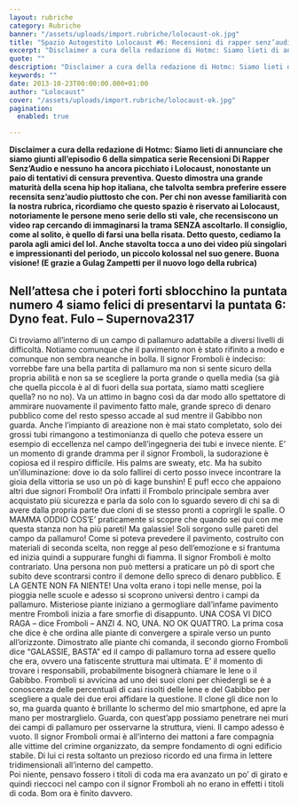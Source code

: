 ```yaml
---
layout: rubriche
category: Rubriche
banner: "/assets/uploads/import.rubriche/lolocaust-ok.jpg"
title: "Spazio Autogestito Lolocaust #6: Recensioni di rapper senz’audio"
excerpt: "Disclaimer a cura della redazione di Hotmc: Siamo lieti di annunciare che siamo giunti all’episodio 6 della simpatica serie Recensioni Di Rapper Senz’Audio e nessuno ha ancora picchiato i Lolocaust, nonostante un paio di tentativi di censura preventiva. Questo dimostra una grande maturità della scena hip hop italiana, che talvolta sembra preferire essere recensita senz’audio [&hellip"
quote: ""
description: "Disclaimer a cura della redazione di Hotmc: Siamo lieti di annunciare che siamo giunti all’episodio 6 della simpatica serie Recensioni Di Rapper Senz’Audio e nessuno ha ancora picchiato i Lolocaust, nonostante un paio di tentativi di censura preventiva. Questo dimostra una grande maturità della scena hip hop italiana, che talvolta sembra preferire essere recensita senz’audio [&hellip"
keywords: ""
date: 2013-10-23T00:00:00.000+01:00
author: "Lolocaust"
cover: "/assets/uploads/import.rubriche/lolocaust-ok.jpg"
pagination:
  enabled: true

---
```


**Disclaimer a cura della redazione di Hotmc: Siamo lieti di annunciare che siamo giunti all’episodio 6 della simpatica serie Recensioni Di Rapper Senz’Audio e nessuno ha ancora picchiato i Lolocaust, nonostante un paio di tentativi di censura preventiva. Questo dimostra una grande maturità della scena hip hop italiana, che talvolta sembra preferire essere recensita senz’audio piuttosto che con. Per chi non avesse familiarità con la nostra rubrica, ricordiamo che questo spazio è riservato ai Lolocaust, notoriamente le persone meno serie dello sti** **vale, che recensiscono un video rap cercando di immaginarsi la trama SENZA ascoltarlo. Il consiglio, come al solito, è quello di farsi una bella risata. Detto questo, cediamo la parola agli amici del lol. Anche stavolta tocca a uno dei video più singolari e impressionanti del periodo, un piccolo kolossal nel suo genere. Buona visione! (E grazie a Gulag Zampetti per il nuovo logo della rubrica)**

## **Nell’attesa che i poteri forti sblocchino la puntata numero 4 siamo felici di presentarvi la puntata 6: Dyno feat. Fulo – Supernova2317**

Ci troviamo all’interno di un campo di pallamuro adattabile a diversi livelli di difficoltà. Notiamo comunque che il pavimento non è stato rifinito a modo e comunque non sembra neanche in bolla. Il signor Fromboli è indeciso: vorrebbe fare una bella partita di pallamuro ma non si sente sicuro della propria abilità e non sa se scegliere la porta grande o quella media (sa già che quella piccola è al di fuori della sua portata, siamo matti scegliere quella? no no no). Va un attimo in bagno così da dar modo allo spettatore di ammirare nuovamente il pavimento fatto male, grande spreco di denaro pubblico come del resto spesso accade al sud mentre il Gabibbo non guarda. Anche l’impianto di areazione non è mai stato completato, solo dei grossi tubi rimangono a testimonianza di quello che poteva essere un esempio di eccellenza nel campo dell’ingegneria dei tubi e invece niente. E’ un momento di grande dramma per il signor Fromboli, la sudorazione è copiosa ed il respiro difficile. His palms are sweaty, etc. Ma ha subito un’illuminazione: dove io da solo fallirei di certo posso invece incontrare la gioia della vittoria se uso un pò di kage bunshin! E puf! ecco che appaiono altri due signori Fromboli! Ora infatti il Frombolo principale sembra aver acquistato più sicurezza e parla da solo con lo sguardo severo di chi sa di avere dalla propria parte due cloni di se stesso pronti a coprirgli le spalle. O MAMMA ODDIO COS’E’ praticamente si scopre che quando sei qui con me questa stanza non ha più pareti! Ma galassie! Soli sorgono sulle pareti del campo da pallamuro! Come si poteva prevedere il pavimento, costruito con materiali di seconda scelta, non regge al peso dell’emozione e si frantuma ed inizia quindi a suppurare funghi di fiamma. Il signor Fromboli è molto contrariato. Una persona non può mettersi a praticare un pò di sport che subito deve scontrarsi contro il demone dello spreco di denaro pubblico. E LA GENTE NON FA NIENTE! Una volta erano i topi nelle mense, poi la pioggia nelle scuole e adesso si scoprono universi dentro i campi da pallamuro. Misteriose piante iniziano a germogliare dall’infame pavimento mentre Fromboli inizia a fare smorfie di disappunto. UNA COSA VI DICO RAGA – dice Fromboli – ANZI 4\. NO, UNA. NO OK QUATTRO. La prima cosa che dice è che ordina alle piante di convergere a spirale verso un punto all’orizzonte. Dimostrato alle piante chi comanda, il secondo giorno Fromboli dice “GALASSIE, BASTA” ed il campo di pallamuro torna ad essere quello che era, ovvero una fatiscente struttura mai ultimata. E’ il momento di trovare i responsabili, probabilmente bisognerà chiamare le Iene o il Gabibbo. Fromboli si avvicina ad uno dei suoi cloni per chiedergli se è a conoscenza delle percentuali di casi risolti delle Iene e del Gabibbo per scegliere a quale dei due eroi affidare la questione. Il clone gli dice non lo so, ma guarda quanto è brillante lo schermo del mio smartphone, ed apre la mano per mostrarglielo. Guarda, con quest’app possiamo penetrare nei muri dei campi di pallamuro per osservarne la struttura, vieni. Il campo adesso è vuoto. Il signor Fromboli ormai è all’interno dei mattoni a fare compagnia alle vittime del crimine organizzato, da sempre fondamento di ogni edificio stabile. Di lui ci resta soltanto un prezioso ricordo ed una firma in lettere tridimensionali all’interno del campetto.  
Poi niente, pensavo fossero i titoli di coda ma era avanzato un po’ di girato e quindi rieccoci nel campo con il signor Fromboli ah no erano in effetti i titoli di coda. Bom ora è finito davvero.